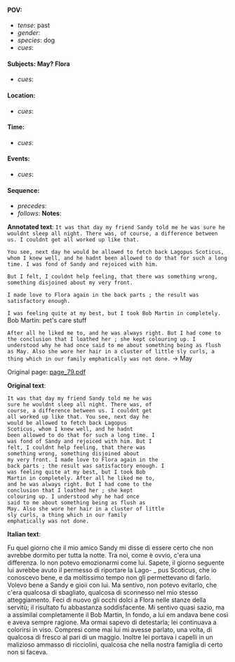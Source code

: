#### POV: 
  - *tense*: past
  - *gender*:
  - *species*: dog
  - *cues*:
#### Subjects: May? Flora
  - *cues*:
#### Location:
  - *cues*:
#### Time:
  - *cues*:
#### Events:
  - *cues*:
#### Sequence:
  - *precedes*: 
  - *follows*:
**Notes**:


**Annotated text**:
`It was that day my friend Sandy told me he was sure he wouldnt sleep all night. There was, of course, a difference between us. I couldnt get all worked up like that.`

`You see, next day he would be allowed to fetch back Lagopus Scoticus, whom I knew well, and he hadnt been allowed to do that for such a long time. I was fond of Sandy and rejoiced with him.`

`But I felt, I couldnt help feeling, that there was something wrong, something disjoined about my very front.`

`I made love to Flora again in the back parts ; the result was satisfactory enough.`

`I was feeling quite at my best, but I took Bob Martin in completely.` Bob Martin: pet's care stuff
 
`After all he liked me to, and he was always right. But I had come to the conclusion that I loathed her ; she kept colouring up. I understood why he had once said to me about something being as flush as May. Also she wore her hair in a cluster of little sly curls, a thing which in our family emphatically was not done.` -> May


Original page:
[page_79.pdf](https://github.com/vigji/cainjb/blob/main/source_material/pages/page_79.pdf)

**Original text**:
```
It was that day my friend Sandy told me he was 
sure he wouldnt sleep all night. There was, of 
course, a difference between us. I couldnt get 
all worked up like that. You see, next day he 
would be allowed to fetch back Lagopus 
Scoticus, whom I knew well, and he hadnt 
been allowed to do that for such a long time. I 
was fond of Sandy and rejoiced with him. But I 
felt, I couldnt help feeling, that there was 
something wrong, something disjoined about 
my very front. I made love to Flora again in the 
back parts ; the result was satisfactory enough. I 
was feeling quite at my best, but I took Bob 
Martin in completely. After all he liked me to, 
and he was always right. But I had come to the 
conclusion that I loathed her ; she kept 
colouring up. I understood why he had once 
said to me about something being as flush as 
May. Also she wore her hair in a cluster of little 
sly curls, a thing which in our family 
emphatically was not done. 
```

**Italian text**:

Fu quel giorno che il mio amico Sandy mi disse di essere certo che non avrebbe dormito per tutta la notte.
Tra noi, come è ovvio, c'era una differenza. Io non potevo emozionarmi come lui. Sapete, il giorno seguente lui avrebbe avuto il permesso di riportare la Lago- _ pus Scoticus, che io conoscevo bene, e da moltissimo tempo non gli permettevano di farlo. Volevo bene a Sandy e gioii con lui. Ma sentivo, non potevo evitarlo, che c'era qualcosa di sbagliato, qualcosa di sconnesso nel mio stesso atteggiamento. Feci di nuovo gli occhi dolci a Flora nelle stanze della servitù; il risultato fu abbastanza soddisfacente. Mi sentivo quasi sazio, ma a assimilai completamente il Bob Martin, In fondo, a lui em andava bene così e aveva sempre ragione. Ma ormai sapevo di detestarla; lei continuava a colorirsi in viso.
Compresi come mai lui mi avesse parlato, una volta, di qualcosa di fresco al pari di un maggio. Inoltre lei portava i capelli in un malizioso ammasso di ricciolini, qualcosa che nella nostra famiglia di certo non si faceva.

